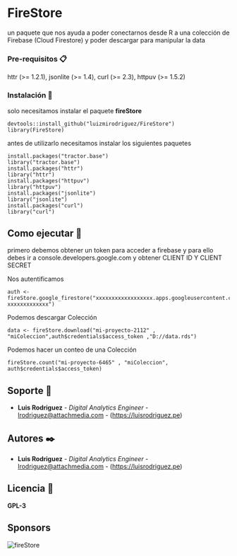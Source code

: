 # FireStore

un paquete que nos ayuda a poder conectarnos desde R a una colección de Firebase (Cloud Firestore)  y poder descargar para manipular la data 
 
 
### Pre-requisitos 📋

  httr (>= 1.2.1),
  jsonlite (>= 	1.4),
  curl (>= 2.3),
  httpuv (>= 1.5.2)





### Instalación 🔧

solo necesitamos instalar el paquete **fireStore**

```
devtools::install_github("luizmirodriguez/FireStore")
library(FireStore)
```

antes de utilizarlo necesitamos instalar los siguientes paquetes

```
install.packages("tractor.base")
library("tractor.base") 
install.packages("httr")
library("httr")
install.packages("httpuv")
library("httpuv")
install.packages("jsonlite")
library("jsonlite")
install.packages("curl")
library("curl")
```

## Como ejecutar 🔩

primero debemos obtener un token para acceder a firebase y para ello debes ir a console.developers.google.com  y obtener  CLIENT ID Y CLIENT SECRET 

Nos autentificamos
```
auth <- fireStore.google_firestore("xxxxxxxxxxxxxxxxxx.apps.googleusercontent.com","-xxxxxxxxxxxxx") 
```

Podemos descargar Colección
```
data <- fireStore.download("mi-proyecto-2112" , "miColeccion",auth$credentials$access_token ,"D://data.rds")
```

Podemos hacer un conteo de una Colección
```
fireStore.count("mi-proyecto-6465" , "miColeccion", auth$credentials$access_token)
```

## Soporte 📖

* **Luis Rodriguez** - *Digital Analytics Engineer* - <lrodriguez@attachmedia.com> - (https://luisrodriguez.pe) 

## Autores ✒️

* **Luis Rodriguez** - *Digital Analytics Engineer* - <lrodriguez@attachmedia.com> - (https://luisrodriguez.pe) 


## Licencia 📄

**GPL-3**

## Sponsors

![fireStore](https://image.prntscr.com/image/GZc4BL92SOix1qVBgiPVRg.png)

